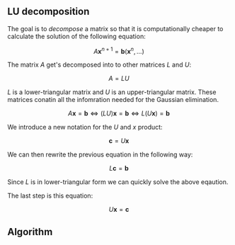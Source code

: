 ## LU decomposition

The goal is to *decompose* a matrix so that it is computationally cheaper to calculate the solution of the following equation:

$$A\boldsymbol{x}^{n+1} = \boldsymbol{b}(\boldsymbol{x}^n, \ldots)$$

The matrix $A$ get's decomposed into to other matrices $L$ and $U$:

$$ A = LU $$

$L$ is a lower-triangular matrix and $U$ is an upper-triangular matrix. 
These matrices conatin all the infomration needed for the Gaussian elimination.

$$ A\boldsymbol{x} = \boldsymbol{b} \iff (LU)\boldsymbol{x} = \boldsymbol{b} \iff  L(U\boldsymbol{x}) = \boldsymbol{b} $$

We introduce a new notation for the $U$ and $x$ product:

$$\boldsymbol{c}=U\boldsymbol{x}$$

We can then rewrite the previous equation in the following way:

$$ L\boldsymbol{c} = \boldsymbol{b} $$

Since $L$ is in lower-triangular form we can quickly solve the above eqaution.

The last step is this equation:

$$ U\boldsymbol{x} = \boldsymbol{c} $$

## Algorithm
